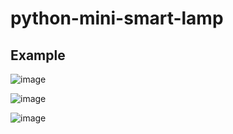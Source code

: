 # python-mini-smart-lamp

## Example


![image](https://user-images.githubusercontent.com/5191469/141774586-024168de-979d-4a58-beca-40b14665f644.png)

![image](https://user-images.githubusercontent.com/5191469/141774635-768d90d6-cc65-40f8-b1a5-fe3b07c4849d.png)

![image](https://user-images.githubusercontent.com/5191469/141775096-93e85965-4124-4048-867e-dc412129a2c4.png)
